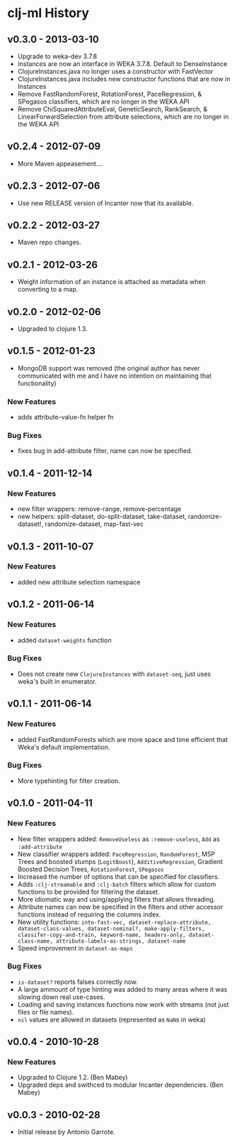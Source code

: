 # clj-ml History

## v0.3.0 - 2013-03-10

 * Upgrade to weka-dev 3.7.8
 * Instances are now an interface in WEKA 3.7.8. Default to DenseInstance
 * ClojureInstances.java no longer uses a constructor with FastVector
 * ClojureInstances.java includes new constructor functions that are now
   in Instances
 * Remove FastRandomForest, RotationForest, PaceRegression, & SPegasos
   classifiers, which are no longer in the WEKA API
 * Remove ChiSquaredAttributeEval, GeneticSearch, RankSearch, & LinearForwardSelection
   from attribute selections, which are no longer in the WEKA API

## v0.2.4 - 2012-07-09

 * More Maven appeasement....

## v0.2.3 - 2012-07-06

 * Use new RELEASE version of Incanter now that its available.

## v0.2.2 - 2012-03-27

 * Maven repo changes.

## v0.2.1 - 2012-03-26

 * Weight information of an instance is attached as metadata when converting to a map.

## v0.2.0 - 2012-02-06

 * Upgraded to clojure 1.3.

## v0.1.5 - 2012-01-23

 * MongoDB support was removed (the original author has never
 communicated with me and I have no intention on maintaining that
 functionality)

### New Features
 * adds attribute-value-fn helper fn

### Bug Fixes
  * fixes bug in add-attribute filter, name can now be specified.

## v0.1.4 - 2011-12-14

### New Features
  * new filter wrappers: remove-range, remove-percentage
  * new helpers: split-dataset, do-split-dataset, take-dataset,
                 randomize-dataset!, randomize-dataset, map-fast-vec


## v0.1.3 - 2011-10-07

### New Features
  * added new attribute selection namespace


## v0.1.2 - 2011-06-14

### New Features
  * added `dataset-weights` function

### Bug Fixes
  * Does not create new `ClojureInstances` with `dataset-seq`, just uses weka's built in enumerator.

## v0.1.1 - 2011-06-14

### New Features
  * added FastRandomForests which are more space and time efficient that Weka's default implementation.

### Bug Fixes
  * More typehinting for filter creation.

## v0.1.0 - 2011-04-11

### New Features
  * New filter wrappers added: `RemoveUseless` as `:remove-useless`, `Add` as `:add-attribute`
  * New classifier wrappers added: `PaceRegression`, `RandomForest`, M5P Trees and boosted stumps (`LogitBoost`), `AdditiveRegression`, Gradient Boosted Decision Trees, `RotationForest`, `SPegasos`
  * Increased the number of options that can be specified for classifiers.
  * Adds `:clj-streamable` and `:clj-batch` filters which allow for custom
  functions to be provided for filtering the dataset.
  * More idiomatic way and using/applying filters that allows threading.
  * Attribute names can now be specified in the filters and other accessor functions instead of requiring the columns index.
  * New utility functions: `into-fast-vec, dataset-replace-attribute, dataset-class-values, dataset-nominal?, make-apply-filters, classifer-copy-and-train, keyword-name, headers-only, dataset-class-name, attribute-labels-as-strings, dataset-name`
  * Speed improvement in `dataset-as-maps`

### Bug Fixes
  * `is-dataset?` reports falses correctly now.
  * A large ammount of type hinting was added to many areas where it was slowing down real use-cases.
  * Loading and saving instances functions now work with streams (not just files or file names).
  * `nil` values are allowed in datasets (represented as `NaN`s in weka)


## v0.0.4 - 2010-10-28

### New Features
  * Upgraded to Clojure 1.2. (Ben Mabey)
  * Upgraded deps and swithced to modular Incanter dependencies. (Ben Mabey)



## v0.0.3 - 2010-02-28

 * Initial release by Antonio Garrote.
